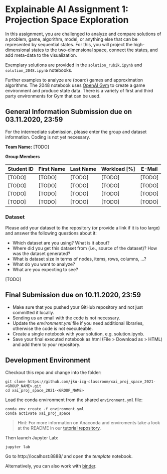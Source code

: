 
# Explainable AI Assignment 1: Projection Space Exploration
In this assignment, you are challenged to analyze and compare solutions of a problem, game, algorithm, model, or anything else that can be represented by sequential states. For this, you will project the high-dimensional states to the two-dimensional space, connect the states, and add meta-data to the visualization.

Exemplary solutions are provided in the `solution_rubik.ipynb` and `solution_2048.ipynb` notebooks. 

Further examples to analyze are (board) games and approximation algorithms. The 2048 notebook uses [OpenAI Gym](https://gym.openai.com/) to create a game environment and produce state data. There is a variety of first and third party environments for Gym that can be used.

## General Information Submission due on 03.11.2020, 23:59

For the intermediate submission, please enter the group and dataset information. Coding is not yet necessary.

**Team Name:** [TODO]

**Group Members**

| Student ID    | First Name  | Last Name      |  Workload [%] | E-Mail |
| --------------|-------------|----------------|---------------|--------|
| [TODO]        | [TODO]      | [TODO]         |[TODO]         |[TODO]  |
| [TODO]        | [TODO]      | [TODO]         |[TODO]         |[TODO]  |
| [TODO]        | [TODO]      | [TODO]         |[TODO]         |[TODO]  |
| [TODO]        | [TODO]      | [TODO]         |[TODO]         |[TODO]  |

### Dataset
Please add your dataset to the repository (or provide a link if it is too large) and answer the following questions about it:

* Which dataset are you using? What is it about?
* Where did you get this dataset from (i.e., source of the dataset)? How was the dataset generated?
* What is dataset size in terms of nodes, items, rows, columns, ...?
* What do you want to analyze?
* What are you expecting to see?

[TODO]


## Final Submission due on 10.11.2020, 23:59

* Make sure that you pushed your GitHub repository and not just committed it locally.
* Sending us an email with the code is not necessary.
* Update the *environment.yml* file if you need additional libraries, otherwise the code is not executeable.
* Create a single notebook with your solution, e.g. solution.ipynb.
* Save your final executed notebook as html (File > Download as > HTML) and add them to your repository.


## Development Environment

Checkout this repo and change into the folder:
```
git clone https://github.com/jku-icg-classroom/xai_proj_space_2021-<GROUP_NAME>.git
cd xai_proj_space_2021-<GROUP_NAME>
```

Load the conda environment from the shared `environment.yml` file:
```
conda env create -f environment.yml
conda activate xai_proj_space
```

> Hint: For more information on Anaconda and enviroments take a look at the README in our [tutorial repository](https://github.com/JKU-ICG/python-visualization-tutorial).

Then launch Jupyter Lab:
```
jupyter lab
```

Go to http://localhost:8888/ and open the *template* notebook.

Alternatively, you can also work with [binder](https://mybinder.org/).
